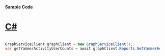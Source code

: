 #### Sample Code
# [C#](#tab/Csharp)

```C#

GraphServiceClient graphClient = new GraphServiceClient();
var getYammerActivityUserCounts = await graphClient.Reports.GetYammerActivityUserCounts().Request().GetAsync();

```